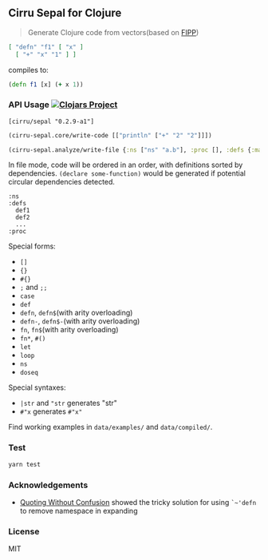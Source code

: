 
Cirru Sepal for Clojure
----

> Generate Clojure code from vectors(based on [FIPP](https://github.com/brandonbloom/fipp))

```json
[ "defn" "f1" [ "x" ]
  [ "+" "x" "1" ] ]
```

compiles to:

```clojure
(defn f1 [x] (+ x 1))
```

### API Usage [![Clojars Project](https://img.shields.io/clojars/v/cirru/sepal.svg)](https://clojars.org/cirru/sepal)

```edn
[cirru/sepal "0.2.9-a1"]
```

```clojure
(cirru-sepal.core/write-code [["println" ["+" "2" "2"]]])

(cirru-sepal.analyze/write-file {:ns ["ns" "a.b"], :proc [], :defs {:main! ["defn" "main!" ["a" "b"]]}})
```

In file mode, code will be ordered in an order, with definitions sorted by dependencies. `(declare some-function)` would be generated if potential circular dependencies detected.

```text
:ns
:defs
  def1
  def2
  ...
:proc
```

Special forms:

* `[]`
* `{}`
* `#{}`
* `;` and `;;`
* `case`
* `def`
* `defn`, `defn$`(with arity overloading)
* `defn-`, `defn$-`(with arity overloading)
* `fn`, `fn$`(with arity overloading)
* `fn*`, `#()`
* `let`
* `loop`
* `ns`
* `doseq`

Special syntaxes:

* `|str` and `"str` generates "str"
* `#"x` generates `#"x"`

Find working examples in `data/examples/` and `data/compiled/`.

### Test

```bash
yarn test
```

### Acknowledgements

* [Quoting Without Confusion](https://blog.8thlight.com/colin-jones/2012/05/22/quoting-without-confusion.html)
  showed the tricky solution for using `` `~'defn `` to remove namespace in expanding

### License

MIT

